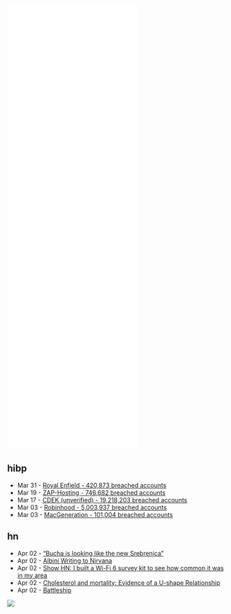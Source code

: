 ![Metrics](https://raw.githubusercontent.com/phixion/phixion/master/metrics.svg)

## hibp

<!--
for https://github.com/phixion/phixion/blob/main/.github/workflows/feeds.yml
-->
<!--START_SECTION:haveibeenpwnd-->
- Mar 31 - [Royal Enfield - 420,873 breached accounts](https://haveibeenpwned.com/PwnedWebsites#RoyalEnfield)
- Mar 19 - [ZAP-Hosting - 746,682 breached accounts](https://haveibeenpwned.com/PwnedWebsites#ZAPHosting)
- Mar 17 - [CDEK (unverified) - 19,218,203 breached accounts](https://haveibeenpwned.com/PwnedWebsites#CDEK)
- Mar 03 - [Robinhood - 5,003,937 breached accounts](https://haveibeenpwned.com/PwnedWebsites#Robinhood)
- Mar 03 - [MacGeneration - 101,004 breached accounts](https://haveibeenpwned.com/PwnedWebsites#MacGeneration)
<!--END_SECTION:haveibeenpwnd-->

## hn

<!--
for https://github.com/phixion/phixion/blob/main/.github/workflows/feeds.yml
-->
<!--START_SECTION:hn-->
- Apr 02 - [“Bucha is looking like the new Srebrenica”](https://twitter.com/yarotrof/status/1510361023999623172)
- Apr 02 - [Albini Writing to Nirvana](https://news.lettersofnote.com/p/nirvana/comments)
- Apr 02 - [Show HN: I built a Wi-Fi 6 survey kit to see how common it was in my area](https://wirelessbits.net/checking-in-on-ieee-802-11ax-wi-fi-6-adoption-8aa52f9cc352?gi=60dee4985a9b)
- Apr 02 - [Cholesterol and mortality: Evidence of a U-shape Relationship](https://www.nature.com/articles/s41598-018-38461-y)
- Apr 02 - [Battleship](https://www.nulliq.dev/posts/battleship/)
<!--END_SECTION:hn-->

<!--
for https://yhype.me
-->
![](https://hit.yhype.me/github/profile?user_id=13013670)
